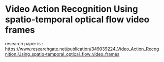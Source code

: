 # Video Action Recognition Using spatio-temporal optical flow video frames

research paper is :
https://www.researchgate.net/publication/349039224_Video_Action_Recognition_Using_spatio-temporal_optical_flow_video_frames

